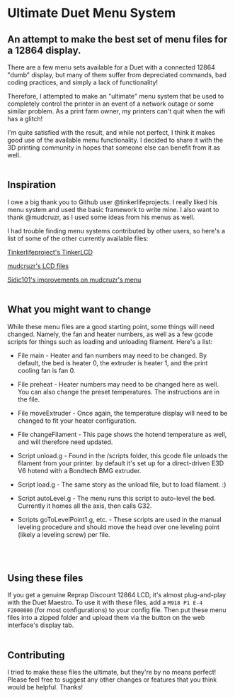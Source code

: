 # Ultimate Duet Menu System
## An attempt to make the best set of menu files for a 12864 display.
 There are a few menu sets available for a Duet with a connected 12864 "dumb" display, but many of them
 suffer from depreciated commands, bad coding practices, and simply a lack of functionality!

 Therefore, I attempted to make an "ultimate" menu system that be used to completely control the printer
 in an event of a network outage or some similar problem. As a print farm owner, my printers can't quit
 when the wifi has a glitch!
 
 I'm quite satisfied with the result, and while not perfect, I think it makes good use of the available
 menu functionality. I decided to share it with the 3D printing community in hopes that someone else can benefit
 from it as well.
 </br>
 </br>
 
## Inspiration
 I owe a big thank you to Github user @tinkerlifeprojects. I really liked his menu system and used the
 basic framework to write mine. I also want to thank @mudcruzr, as I used some ideas from his menus as
 well.
 
 I had trouble finding menu systems contributed by other users, so here's a list of some of the other
 currently available files:
 
 [Tinkerlifeproject's TinkerLCD](https://github.com/tinkerlifeprojects/DUET3D_12864LCD_MenuFiles)
 
 [mudcruzr's LCD files](https://github.com/mudcruzr/Duet-Maestro-12864-Menu-Files)
 
 [Sidic101's improvements on mudcruzr's menu](https://github.com/Sidic101/Duet-Maestro-12864-Menu-Files)
 </br>
 </br>
 
## What you might want to change
 While these menu files are a good starting point, some things will need changed. Namely, the fan and
 heater numbers, as well as a few gcode scripts for things such as loading and unloading filament.
 Here's a list:
 
 - File main - Heater and fan numbers may need to be changed. By default, the bed is heater 0, the extruder 
 is heater 1, and the print cooling fan is fan 0.
 
 - File preheat - Heater numbers may need to be changed here as well. You can also change the preset
 temperatures. The instructions are in the file.
 
 - File moveExtruder - Once again, the temperature display will need to be changed to fit your heater
 configuration.
 
 - File changeFilament - This page shows the hotend temperature as well, and will therefore need updated.
 
 - Script unload.g - Found in the /scripts folder, this gcode file unloads the filament from your printer.
 by default it's set up for a direct-driven E3D V6 hotend with a Bondtech BMG extruder.
 
 - Script load.g - The same story as the unload file, but to load filament. :)
 
 - Script autoLevel.g - The menu runs this script to auto-level the bed. Currently it homes all the axis,
 then calls G32.
 
 - Scripts goToLevelPoint1.g, etc. - These scripts are used in the manual leveling procedure and should
 move the head over one leveling point (likely a leveling screw) per file.
 </br>
 </br>
 
 ## Using these files
 If you get a genuine Reprap Discount 12864 LCD, it's almost plug-and-play with the Duet Maestro. To use
 it with these files, add a `M918 P1 E-4 F2000000` (for most configurations) to your config file. Then
 put these menu files into a zipped folder and upload them via the button on the web interface's display
 tab.
 </br>
 </br>
 
 ## Contributing
 I tried to make these files the ultimate, but they're by no means perfect! Please feel free to suggest
 any other changes or features that you think would be helpful. Thanks!
